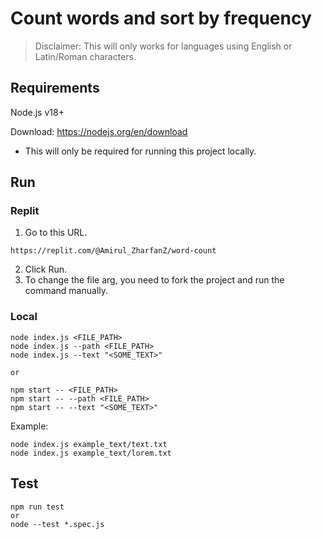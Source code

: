 # Count words and sort by frequency

> Disclaimer: This will only works for languages using English or Latin/Roman characters.

## Requirements
Node.js v18+

Download: https://nodejs.org/en/download

* This will only be required for running this project locally.

## Run

### Replit
1. Go to this URL.
```
https://replit.com/@Amirul_ZharfanZ/word-count
```
2. Click Run.
3. To change the file arg, you need to fork the project and run the command manually.

### Local
```
node index.js <FILE_PATH>
node index.js --path <FILE_PATH>
node index.js --text "<SOME_TEXT>"

or

npm start -- <FILE_PATH>
npm start -- --path <FILE_PATH>
npm start -- --text "<SOME_TEXT>"
````

Example:
```
node index.js example_text/text.txt
node index.js example_text/lorem.txt
```

## Test
```
npm run test
or
node --test *.spec.js
```